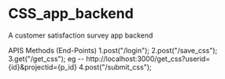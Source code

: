 # CSS_app_backend
A customer satisfaction survey app backend

APIS 
  Methods (End-Points)
1.post("/login");
2.post("/save_css");
3.get("/get_css");   eg -- http://localhost:3000/get_css?userid={id}&projectid={p_id}
4.post("/submit_css");


